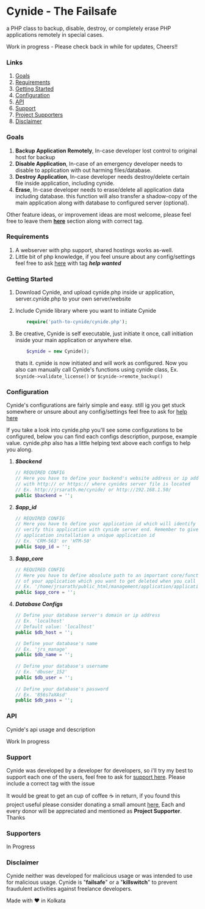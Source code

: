 # Cynide - The Failsafe
a PHP class to backup, disable, destroy, or completely erase PHP applications remotely in special cases.

Work in progress - Please check back in while for updates, Cheers!!
### Links
1. [Goals](#goals)
2. [Requirements](#requirements)
3. [Getting Started](#getting-started)
4. [Configuration](#configuration)
5. [API](#api)
6. [Support](#support)
7. [Project Supporters](#supporters)
7. [Disclaimer](#disclaimer)

### Goals
1. **Backup Application Remotely**, In-case developer lost control to original host for backup
2. **Disable Application**, In-case of an emergency developer needs to disable to application with out harming files/database.
3. **Destroy Application**, In-case developer needs destroy/delete certain file inside application, including cynide.
4. **Erase**, In-case developer needs to erase/delete all application data including database. this function will also transfer a shadow-copy of the main application along with database to configured server (optional).

Other feature ideas, or improvement ideas are most welcome, please feel free to leave them **[here](https://github.com/jrsarath/Cynide/issues/new)** section along with correct tag.
### Requirements
1. A webserver with php support, shared hostings works as-well.
2. Little bit of php knowledge, if you feel unsure about any config/settings feel free to ask [here](https://github.com/jrsarath/Cynide/issues/new) with tag ***help wanted*** 
### Getting Started
1.  Download Cynide, and upload cynide.php inside ur application, server.cynide.php to your own server/website

2.  Include Cynide library where you want to initiate Cynide
    ```php
        require('path-to-cynide/cynide.php');
    ```
3.  Be creative, Cynide is self executable, just initiate it once, call initiation inside your main application or anywhere else.
    ```php
        $cynide = new Cynide();
    ```
    thats it. cynide is now initiated and will work as configured. Now you also can manually call Cynide's functions using cynide class, Ex. ```$cynide->validate_license()``` or ```$cynide->remote_backup()```

### Configuration
Cynide's configurations are fairly simple and easy. still ig you get stuck somewhere or unsure about any config/settings feel free to ask for [help here](https://github.com/jrsarath/Cynide/issues/new)

If you take a look into cynide.php you'll see some configurations to be configured, below you can find each configs description, purpose, example value. cynide.php also has a little helping text above each configs to help you along.

1. ***$backend***
    ```php
    // REQUIRED CONFIG
    // Here you have to define your backend's website address or ip address
    // with http:// or https:// where cynides server file is located
    // Ex. http://jrsarath.me/cynide/ or http://192.168.1.50/
    public $backend = '';
    ```
2.  ***$app_id***
    ```php
    // REQUIRED CONFIG
    // Here you have to define your application id which will identify and 
    // verify this application with cynide server end. Remember to give each 
    // application installation a unique application id
    // Ex. 'CRM-563' or 'HTM-50'
    public $app_id = '';
    ```
3.  ***$app_core***
    ```php
    // REQUIRED CONFIG
    // Here you have to define absolute path to an important core/functions.php file// 
    // of your application which you want to get deleted when you call Cynide's remote destroy function
    // Ex. '/home/jrsarath/public_html/management/application/application.php' or 'application.php'
    public $app_core = '';        
    ```
4.  ***Database Configs***
    ```php
    // Define your database server's domain or ip address
    // Ex. 'localhost'
    // Default value: 'localhost'
    public $db_host = '';
    
    // Define your database's name
    // Ex. 'jrs_manage'
    public $db_name = '';
        
    // Define your database's username
    // Ex. 'dbuser_152'
    public $db_user = '';
        
    // Define your database's password
    // Ex. '856s7aXAsd'
    public $db_pass = '';
    ```
### API
Cynide's api usage and description

Work In progress
### Support
Cynide was developed by a developer for developers, so i'll try my best to support each one of the users, feel free to ask for [support here](https://github.com/jrsarath/Cynide/issues/new). Please include a correct tag with the issue

It would be great to get an cup of coffee :coffee: in return, if you found this project useful please consider donating a small amount [here](https://www.instamojo.com/@jrsarath), Each and every donor will be appreciated and mentioned as **Project Supporter**. Thanks
### Supporters
In Progress
### Disclaimer
Cynide neither was developed for malicious usage or was intended to use for malicious usage. Cynide is "**failsafe**" or a "**killswitch**" to prevent fraudulent activities against freelance developers.

Made with :heart: in Kolkata
